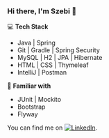 ### Hi there, I'm Szebi 👋


:computer: **Tech Stack**

- Java | Spring
- Git | Gradle | Spring Security
- MySQL | H2 | JPA | Hibernate
- HTML | CSS | Thymeleaf
- IntelliJ | Postman

:school_satchel: **Familiar with**

- JUnit | Mockito
- Bootstrap
- Flyway

<!-- react,visual studio, docker -->

You can find me on [![LinkedIn][2.2]][2].

[2.2]: https://raw.githubusercontent.com/MartinHeinz/MartinHeinz/master/linkedin-3-16.png (LinkedIn icon without padding)
[2]: www.linkedin.com/in/szabosebastian
